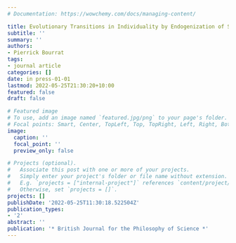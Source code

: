 ```yaml
---
# Documentation: https://wowchemy.com/docs/managing-content/

title: Evolutionary Transitions in Individuality by Endogenization of Scaffolded Properties
subtitle: ''
summary: ''
authors:
- Pierrick Bourrat
tags:
- journal article
categories: []
date: in press-01-01
lastmod: 2022-05-25T21:30:20+10:00
featured: false
draft: false

# Featured image
# To use, add an image named `featured.jpg/png` to your page's folder.
# Focal points: Smart, Center, TopLeft, Top, TopRight, Left, Right, BottomLeft, Bottom, BottomRight.
image:
  caption: ''
  focal_point: ''
  preview_only: false

# Projects (optional).
#   Associate this post with one or more of your projects.
#   Simply enter your project's folder or file name without extension.
#   E.g. `projects = ["internal-project"]` references `content/project/deep-learning/index.md`.
#   Otherwise, set `projects = []`.
projects: []
publishDate: '2022-05-25T11:30:18.522504Z'
publication_types:
- '2'
abstract: ''
publication: '* British Journal for the Philosophy of Science *'
---
```

